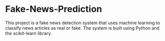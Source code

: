 # Fake-News-Prediction
This project is a fake news detection system that uses machine learning to classify news articles as real or fake. The system is built using Python and the scikit-learn library.

